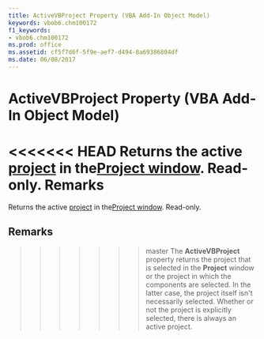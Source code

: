 ```yaml
---
title: ActiveVBProject Property (VBA Add-In Object Model)
keywords: vbob6.chm100172
f1_keywords:
- vbob6.chm100172
ms.prod: office
ms.assetid: cf5f7d6f-5f9e-aef7-d494-8a69386804df
ms.date: 06/08/2017
---
```



# ActiveVBProject Property (VBA Add-In Object Model)



<<<<<<< HEAD
Returns the active [project](../../Glossary/vbe-glossary.md) in the[Project window](../../Glossary/vbe-glossary.md). Read-only.
 **Remarks**
=======
Returns the active [project](../../Glossary/vbe-glossary.md#project) in the[Project window](../../Glossary/vbe-glossary.md#project-window). Read-only.

## Remarks

>>>>>>> master
The  **ActiveVBProject** property returns the project that is selected in the **Project** window or the project in which the components are selected. In the latter case, the project itself isn't necessarily selected. Whether or not the project is explicitly selected, there is always an active project.

